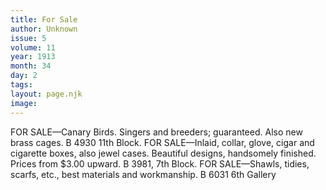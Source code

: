 ```yaml
---
title: For Sale
author: Unknown
issue: 5
volume: 11
year: 1913
month: 34
day: 2
tags:
layout: page.njk
image:
---
```

FOR SALE—Canary Birds. Singers and breeders; guaranteed. Also new brass cages. B 4930 11th Block.    FOR SALE—Inlaid, collar, glove, cigar and cigarette boxes, also jewel cases. Beautiful designs, handsomely finished. Prices from $3.00 upward. B 3981, 7th Block.    FOR SALE—Shawls, tidies, scarfs, etc., best materials and workmanship. B 6031 6th Gallery 




